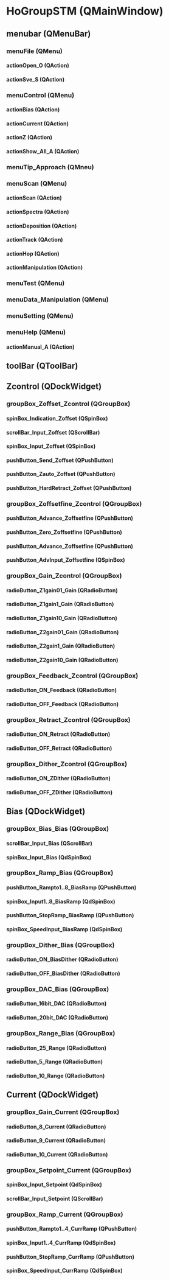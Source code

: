 # HoGroupSTM (QMainWindow)

## menubar (QMenuBar)

### menuFile (QMenu)

#### actionOpen_O (QAction)

#### actionSve_S (QAction)

### menuControl (QMenu)

#### actionBias (QAction)

#### actionCurrent (QAction)

#### actionZ (QAction)

#### actionShow_All_A (QAction)

### menuTip_Approach (QMneu)

### menuScan (QMenu)

#### actionScan (QAction)

#### actionSpectra (QAction)

#### actionDeposition (QAction)

#### actionTrack (QAction)

#### actionHop (QAction)

#### actionManipulation (QAction)

### menuTest (QMenu)

### menuData_Manipulation (QMenu)

### menuSetting (QMenu)

### menuHelp (QMenu)

#### actionManual_A (QAction)

## toolBar (QToolBar)

## Zcontrol (QDockWidget)

### groupBox_Zoffset_Zcontrol (QGroupBox)

#### spinBox_Indication_Zoffset (QSpinBox)

#### scrollBar_Input_Zoffset (QScrollBar)

#### spinBox_Input_Zoffset (QSpinBox)

#### pushButton_Send_Zoffset (QPushButton)

#### pushButton_Zauto_Zoffset (QPushButton)

#### pushButton_HardRetract_Zoffset (QPushButton)

### groupBox_Zoffsetfine_Zcontrol (QGroupBox)

#### pushButton_Advance_Zoffsetfine (QPushButton)

#### pushButton_Zero_Zoffsetfine (QPushButton)

#### pushButton_Advance_Zoffsetfine (QPushButton)

#### pushButton_AdvInput_Zoffsetfine (QSpinBox)

### groupBox_Gain_Zcontrol (QGroupBox)

#### radioButton_Z1gain01_Gain (QRadioButton)

#### radioButton_Z1gain1_Gain (QRadioButton)

#### radioButton_Z1gain10_Gain (QRadioButton)

#### radioButton_Z2gain01_Gain (QRadioButton)

#### radioButton_Z2gain1_Gain (QRadioButton)

#### radioButton_Z2gain10_Gain (QRadioButton)

### groupBox_Feedback_Zcontrol (QGroupBox)

#### radioButton_ON_Feedback (QRadioButton)

#### radioButton_OFF_Feedback (QRadioButton)

### groupBox_Retract_Zcontrol (QGroupBox)

#### radioButton_ON_Retract (QRadioButton)

#### radioButton_OFF_Retract (QRadioButton)

### groupBox_Dither_Zcontrol (QGroupBox)

#### radioButton_ON_ZDither (QRadioButton)

#### radioButton_OFF_ZDither (QRadioButton)

## Bias (QDockWidget)

### groupBox_Bias_Bias (QGroupBox)

#### scrollBar_Input_Bias (QScrollBar)

#### spinBox_Input_Bias (QdSpinBox)

### groupBox_Ramp_Bias (QGroupBox)

#### pushButton_Rampto1..8_BiasRamp (QPushButton)

#### spinBox_Input1..8_BiasRamp (QdSpinBox)

#### pushButton_StopRamp_BiasRamp (QPushButton)

#### spinBox_SpeedInput_BiasRamp (QdSpinBox)

### groupBox_Dither_Bias (QGroupBox)

#### radioButton_ON_BiasDither (QRadioButton)

#### radioButton_OFF_BiasDither (QRadioButton)

### groupBox_DAC_Bias (QGroupBox)

#### radioButton_16bit_DAC (QRadioButton)

#### radioButton_20bit_DAC (QRadioButton)

### groupBox_Range_Bias (QGroupBox)

#### radioButton_25_Range (QRadioButton)

#### radioButton_5_Range (QRadioButton)

#### radioButton_10_Range (QRadioButton)

## Current (QDockWidget)

### groupBox_Gain_Current (QGroupBox)

#### radioButton_8_Current (QRadioButton)

#### radioButton_9_Current (QRadioButton)

#### radioButton_10_Current (QRadioButton)

### groupBox_Setpoint_Current (QGroupBox)

#### spinBox_Input_Setpoint (QdSpinBox)

#### scrollBar_Input_Setpoint (QScrollBar)

### groupBox_Ramp_Current (QGroupBox)

#### pushButton_Rampto1..4_CurrRamp (QPushButton)

#### spinBox_Input1..4_CurrRamp (QdSpinBox)

#### pushButton_StopRamp_CurrRamp (QPushButton)

#### spinBox_SpeedInput_CurrRamp (QdSpinBox)
